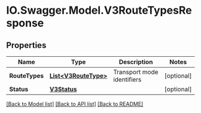 # IO.Swagger.Model.V3RouteTypesResponse
## Properties

Name | Type | Description | Notes
------------ | ------------- | ------------- | -------------
**RouteTypes** | [**List&lt;V3RouteType&gt;**](V3RouteType.md) | Transport mode identifiers | [optional] 
**Status** | [**V3Status**](V3Status.md) |  | [optional] 

[[Back to Model list]](../README.md#documentation-for-models) [[Back to API list]](../README.md#documentation-for-api-endpoints) [[Back to README]](../README.md)

